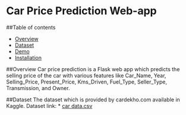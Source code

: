 # Car Price Prediction Web-app

##Table of contents

 * [Overview](#overview)
 * [Dataset](#dataset)
 * [Demo](#demo)
 * [Installation](#installation)

##Overview
Car price prediction is a Flask web app which predicts the selling price of the car with various features like Car_Name, Year, Selling_Price, Present_Price, Kms_Driven, Fuel_Type, Seller_Type, Transmission, and Owner.

##Dataset
The dataset which is provided by cardekho.com available in Kaggle.
Dataset link: * [car data.csv](https://www.kaggle.com/nehalbirla/vehicle-dataset-from-cardekho)
